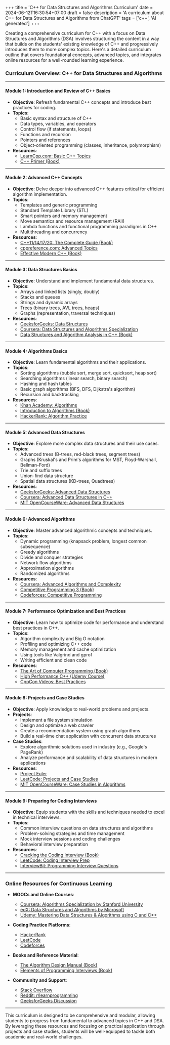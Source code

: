 +++
title = 'C++ for Data Structures and Algorithms Curriculum'
date = 2024-06-12T16:30:54+07:00
draft = false
description = 'A curriculum about C++ for Data Structures and Algorithms from ChatGPT'
tags = ['c++', 'AI generated']
+++

Creating a comprehensive curriculum for C++ with a focus on Data Structures and Algorithms (DSA) involves structuring the content in a way that builds on the students' existing knowledge of C++ and progressively introduces them to more complex topics. Here's a detailed curriculum outline that covers foundational concepts, advanced topics, and integrates online resources for a well-rounded learning experience.

### Curriculum Overview: C++ for Data Structures and Algorithms

---

#### **Module 1: Introduction and Review of C++ Basics**
- **Objective**: Refresh fundamental C++ concepts and introduce best practices for coding.
- **Topics**:
  - Basic syntax and structure of C++
  - Data types, variables, and operators
  - Control flow (if statements, loops)
  - Functions and recursion
  - Pointers and references
  - Object-oriented programming (classes, inheritance, polymorphism)
- **Resources**:
  - [LearnCpp.com: Basic C++ Topics](https://www.learncpp.com/)
  - [C++ Primer (Book)](https://www.amazon.com/Primer-5th-Stanley-B-Lippman/dp/0321714113)

---

#### **Module 2: Advanced C++ Concepts**
- **Objective**: Delve deeper into advanced C++ features critical for efficient algorithm implementation.
- **Topics**:
  - Templates and generic programming
  - Standard Template Library (STL)
  - Smart pointers and memory management
  - Move semantics and resource management (RAII)
  - Lambda functions and functional programming paradigms in C++
  - Multithreading and concurrency
- **Resources**:
  - [C++11/14/17/20: The Complete Guide (Book)](https://www.amazon.com/dp/0990352826)
  - [cppreference.com: Advanced Topics](https://en.cppreference.com/w/)
  - [Effective Modern C++ (Book)](https://www.amazon.com/Effective-Modern-Specific-Ways-Improve/dp/1491903996/)

---

#### **Module 3: Data Structures Basics**
- **Objective**: Understand and implement fundamental data structures.
- **Topics**:
  - Arrays and linked lists (singly, doubly)
  - Stacks and queues
  - Strings and dynamic arrays
  - Trees (binary trees, AVL trees, heaps)
  - Graphs (representation, traversal techniques)
- **Resources**:
  - [GeeksforGeeks: Data Structures](https://www.geeksforgeeks.org/data-structures/)
  - [Coursera: Data Structures and Algorithms Specialization](https://www.coursera.org/specializations/data-structures-algorithms)
  - [Data Structures and Algorithm Analysis in C++ (Book)](https://www.amazon.com/Data-Structures-Algorithm-Analysis-Edition/dp/013284737X/)

---

#### **Module 4: Algorithms Basics**
- **Objective**: Learn fundamental algorithms and their applications.
- **Topics**:
  - Sorting algorithms (bubble sort, merge sort, quicksort, heap sort)
  - Searching algorithms (linear search, binary search)
  - Hashing and hash tables
  - Basic graph algorithms (BFS, DFS, Dijkstra's algorithm)
  - Recursion and backtracking
- **Resources**:
  - [Khan Academy: Algorithms](https://www.khanacademy.org/computing/computer-science/algorithms)
  - [Introduction to Algorithms (Book)](https://www.amazon.com/Introduction-Algorithms-4th-Thomas-Cormen/dp/026204630X/)
  - [HackerRank: Algorithm Practice](https://www.hackerrank.com/domains/tutorials/10-days-of-algorithms)

---

#### **Module 5: Advanced Data Structures**
- **Objective**: Explore more complex data structures and their use cases.
- **Topics**:
  - Advanced trees (B-trees, red-black trees, segment trees)
  - Graphs (Kruskal's and Prim's algorithms for MST, Floyd-Warshall, Bellman-Ford)
  - Trie and suffix trees
  - Union-find data structure
  - Spatial data structures (KD-trees, Quadtrees)
- **Resources**:
  - [GeeksforGeeks: Advanced Data Structures](https://www.geeksforgeeks.org/advanced-data-structures/)
  - [Coursera: Advanced Data Structures in C++](https://www.coursera.org/learn/advanced-data-structures)
  - [MIT OpenCourseWare: Advanced Data Structures](https://ocw.mit.edu/courses/electrical-engineering-and-computer-science/6-851-advanced-data-structures-spring-2012/)

---

#### **Module 6: Advanced Algorithms**
- **Objective**: Master advanced algorithmic concepts and techniques.
- **Topics**:
  - Dynamic programming (knapsack problem, longest common subsequence)
  - Greedy algorithms
  - Divide and conquer strategies
  - Network flow algorithms
  - Approximation algorithms
  - Randomized algorithms
- **Resources**:
  - [Coursera: Advanced Algorithms and Complexity](https://www.coursera.org/learn/advanced-algorithms-and-complexity)
  - [Competitive Programming 3 (Book)](https://www.amazon.com/Competitive-Programming-3rd-Steven-Halim/dp/151733378X)
  - [Codeforces: Competitive Programming](https://codeforces.com/)

---

#### **Module 7: Performance Optimization and Best Practices**
- **Objective**: Learn how to optimize code for performance and understand best practices in C++.
- **Topics**:
  - Algorithm complexity and Big O notation
  - Profiling and optimizing C++ code
  - Memory management and cache optimization
  - Using tools like Valgrind and gprof
  - Writing efficient and clean code
- **Resources**:
  - [The Art of Computer Programming (Book)](https://www.amazon.com/Art-Computer-Programming-Volumes-1-4A/dp/0321751043)
  - [High Performance C++ (Udemy Course)](https://www.udemy.com/course/high-performance-cpp/)
  - [CppCon Videos: Best Practices](https://www.youtube.com/user/CppCon)

---

#### **Module 8: Projects and Case Studies**
- **Objective**: Apply knowledge to real-world problems and projects.
- **Projects**:
  - Implement a file system simulation
  - Design and optimize a web crawler
  - Create a recommendation system using graph algorithms
  - Build a real-time chat application with concurrent data structures
- **Case Studies**:
  - Explore algorithmic solutions used in industry (e.g., Google's PageRank)
  - Analyze performance and scalability of data structures in modern applications
- **Resources**:
  - [Project Euler](https://projecteuler.net/)
  - [LeetCode: Projects and Case Studies](https://leetcode.com/)
  - [MIT OpenCourseWare: Case Studies in Algorithms](https://ocw.mit.edu/courses/electrical-engineering-and-computer-science/6-851-advanced-data-structures-spring-2012/projects/)

---

#### **Module 9: Preparing for Coding Interviews**
- **Objective**: Equip students with the skills and techniques needed to excel in technical interviews.
- **Topics**:
  - Common interview questions on data structures and algorithms
  - Problem-solving strategies and time management
  - Mock interview sessions and coding challenges
  - Behavioral interview preparation
- **Resources**:
  - [Cracking the Coding Interview (Book)](https://www.amazon.com/Cracking-Coding-Interview-Programming-Questions/dp/0984782850/)
  - [LeetCode: Coding Interview Prep](https://leetcode.com/interview/)
  - [InterviewBit: Programming Interview Questions](https://www.interviewbit.com/)

---

### Online Resources for Continuous Learning

- **MOOCs and Online Courses**:
  - [Coursera: Algorithms Specialization by Stanford University](https://www.coursera.org/specializations/algorithms)
  - [edX: Data Structures and Algorithms by Microsoft](https://www.edx.org/course/data-structures-and-algorithms-3)
  - [Udemy: Mastering Data Structures & Algorithms using C and C++](https://www.udemy.com/course/datastructurescncpp/)

- **Coding Practice Platforms**:
  - [HackerRank](https://www.hackerrank.com/domains/tutorials/10-days-of-algorithms)
  - [LeetCode](https://leetcode.com/)
  - [Codeforces](https://codeforces.com/)

- **Books and Reference Material**:
  - [The Algorithm Design Manual (Book)](https://www.amazon.com/Algorithm-Design-Manual-Steven-Skiena/dp/3030542556/)
  - [Elements of Programming Interviews (Book)](https://www.amazon.com/Elements-Programming-Interviews-Insiders-Guide/dp/1537713949/)

- **Community and Support**:
  - [Stack Overflow](https://stackoverflow.com/)
  - [Reddit: r/learnprogramming](https://www.reddit.com/r/learnprogramming/)
  - [GeeksforGeeks Discussion](https://www.geeksforgeeks.org/coding-interview-preparation/)

---

This curriculum is designed to be comprehensive and modular, allowing students to progress from fundamental to advanced topics in C++ and DSA. By leveraging these resources and focusing on practical application through projects and case studies, students will be well-equipped to tackle both academic and real-world challenges.
